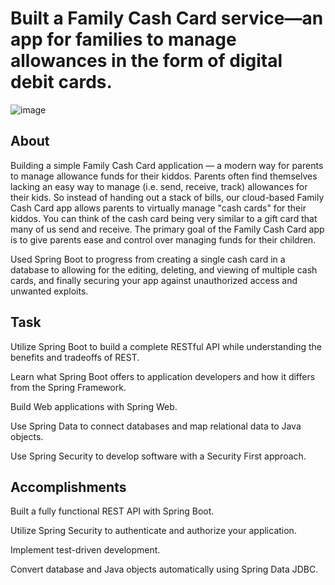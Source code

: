 # Built a Family Cash Card service—an app for families to manage allowances in the form of digital debit cards.

![image](https://github.com/NiteshJ98/Building-a-REST-API-with-Spring-Boot/assets/73299948/2bbf0b4c-97de-4e7f-9df2-3337f63276c2)


## About
Building a simple Family Cash Card application — a modern way for parents to manage allowance funds for their kiddos.
Parents often find themselves lacking an easy way to manage (i.e. send, receive, track) allowances for their kids. 
So instead of handing out a stack of bills, our cloud-based Family Cash Card app allows parents to virtually manage "cash cards" for their kiddos. 
You can think of the cash card being very similar to a gift card that many of us send and receive. The primary goal of the Family Cash Card app is 
to give parents ease and control over managing funds for their children.

Used Spring Boot to progress from creating a single cash card in a database to allowing for the editing, deleting, and viewing of multiple cash cards, 
and finally securing your app against unauthorized access and unwanted exploits.

## Task
Utilize Spring Boot to build a complete RESTful API while understanding the benefits and tradeoffs of REST.

Learn what Spring Boot offers to application developers and how it differs from the Spring Framework.

Build Web applications with Spring Web.

Use Spring Data to connect databases and map relational data to Java objects.

Use Spring Security to develop software with a Security First approach.

## Accomplishments 
Built a fully functional REST API with Spring Boot.

Utilize Spring Security to authenticate and authorize your application.

Implement test-driven development.

Convert database and Java objects automatically using Spring Data JDBC.
